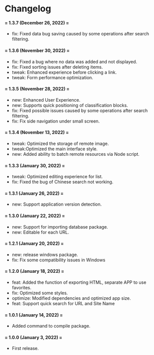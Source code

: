 # Changelog


#### = 1.3.7 (December 26, 2022) =

* fix: Fixed data bug saving caused by some operations after search filtering.


#### = 1.3.6 (November 30, 2022) =

* fix: Fixed a bug where no data was added and not displayed.
* fix: Fixed sorting issues after deleting items.
* tweak: Enhanced experience before clicking a link.
* tweak: Form performance optimization.


#### = 1.3.5 (November 28, 2022) =

* new: Enhanced User Experience.
* new: Supports quick positioning of classification blocks.
* fix: Fixed possible issues caused by some operations after search filtering.
* fix: Fix side navigation under small screen.


#### = 1.3.4 (November 13, 2022) =

* tweak: Optimized the storage of remote image.
* tweak:Optimized the main interface style.
* new: Added ability to batch remote resources via Node script.


#### = 1.3.3 (January 30, 2022) =

* tweak: Optimized editing experience for list.
* fix: Fixed the bug of Chinese search not working.


#### = 1.3.1 (January 26, 2022) =

* new: Support application version detection.


#### = 1.3.0 (January 22, 2022) =

* new: Support for importing database package.
* new: Editable for each URL.


#### = 1.2.1 (January 20, 2022) =

* new: release windows package.
* fix: Fix some compatibility issues in Windows


#### = 1.2.0 (January 18, 2022) =

* feat: Added the function of exporting HTML, separate APP to use favorites.
* fix: Optimized some styles.
* optimize: Modified dependencies and optimized app size.
* feat: Support quick search for URL and Site Name


#### = 1.0.1 (January 14, 2022) =

* Added command to compile package.

#### = 1.0.0 (January 3, 2022) =

* First release.
